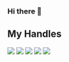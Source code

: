 ### Hi there 👋

<!--
**MahirSez/MahirSez** is a ✨ _special_ ✨ repository because its `README.md` (this file) appears on your GitHub profile.

Here are some ideas to get you started:

- 🔭 I’m currently working on ...
- 🌱 I’m currently learning ...
- 👯 I’m looking to collaborate on ...
- 🤔 I’m looking for help with ...
- 💬 Ask me about ...
- 📫 How to reach me: ...
- 😄 Pronouns: ...
- ⚡ Fun fact: ...
-->

## My Handles
 [<img src="https://img.shields.io/badge/Mahir Shahriyar-151515?style=for-the-badge&logo=linkedin&logoColor=white">](https://www.linkedin.com/in/sezan/)
 [<img src="https://img.shields.io/badge/MahirSez-151515?style=for-the-badge&logo=SVG&logoColor=79740e">](https://profile-summary-for-github.com/user/MahirSez) 
 [<img src="https://img.shields.io/badge/Rogue33-151515?style=for-the-badge&logo=SVG&logoColor=79740e">](https://codeforces.com/profile/Rogue33) 
 [<img src="https://img.shields.io/badge/Rogue33-151515?style=for-the-badge&logo=SVG&logoColor=79740e">](https://atcoder.jp/users/Rogue33) 
 [<img src="https://img.shields.io/badge/rogue_33-151515?style=for-the-badge&logo=SVG&logoColor=79740e">](https://www.codechef.com/users/rogue_33) 

